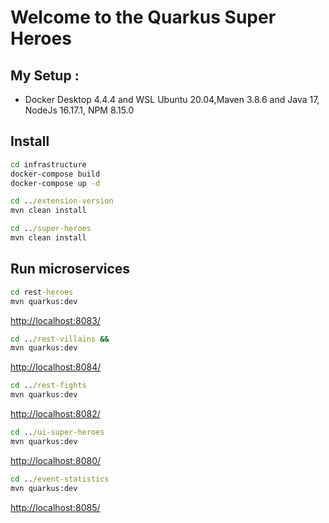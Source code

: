 # Welcome to the Quarkus Super Heroes
## My Setup :
- Docker Desktop 4.4.4 and WSL Ubuntu 20.04,Maven 3.8.6 and Java 17, NodeJs 16.17.1, NPM 8.15.0

## Install
```cmd
cd infrastructure
docker-compose build
docker-compose up -d
```

```cmd
cd ../extension-version
mvn clean install
```

```cmd
cd ../super-heroes
mvn clean install
```

## Run microservices
```cmd
cd rest-heroes
mvn quarkus:dev
```
[http://localhost:8083/](http://localhost:8083/api/heroes)

```cmd
cd ../rest-villains &&
mvn quarkus:dev
```
[http://localhost:8084/](http://localhost:8084/api/villains)

```cmd
cd ../rest-fights
mvn quarkus:dev
```
[http://localhost:8082/](http://localhost:8082/api/fights)

```cmd
cd ../ui-super-heroes
mvn quarkus:dev
```
[http://localhost:8080/](http://localhost:8080/)

```cmd
cd ../event-statistics
mvn quarkus:dev
```
[http://localhost:8085/](http://localhost:8085/)
